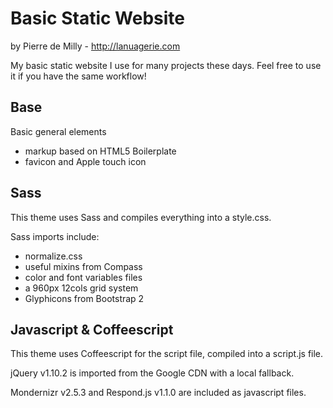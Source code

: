 Basic Static Website
====================
by Pierre de Milly - http://lanuagerie.com

My basic static website I use for many projects these days.
Feel free to use it if you have the same workflow!

Base
----
Basic general elements
  * markup based on HTML5 Boilerplate
  * favicon and Apple touch icon

Sass
----
This theme uses Sass and compiles everything into a style.css.

Sass imports include:
  * normalize.css
  * useful mixins from Compass
  * color and font variables files
  * a 960px 12cols grid system
  * Glyphicons from Bootstrap 2

Javascript &amp; Coffeescript
-----------------------------
This theme uses Coffeescript for the script file, compiled into a script.js file.

jQuery v1.10.2 is imported from the Google CDN with a local fallback.

Mondernizr v2.5.3 and Respond.js v1.1.0 are included as javascript files.
